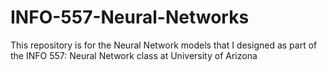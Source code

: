 # INFO-557-Neural-Networks
This repository is for the Neural Network models that I designed as part of the INFO 557: Neural Network class at University of Arizona
